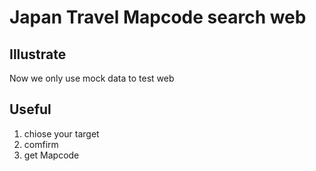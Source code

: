 # Japan Travel Mapcode search web

## Illustrate
Now we only use mock data to test web 

## Useful
1. chiose your target
2. comfirm
3. get Mapcode
